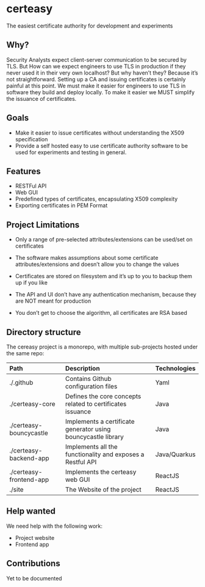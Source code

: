 # certeasy
The easiest certificate authority for development and experiments


## Why?
Security Analysts expect client-server communication to be secured by TLS.
But How can we expect engineers to use TLS in production if they never used it in their very own localhost? But why haven’t they? Because it’s not straightforward. Setting up a CA and issuing certificates is certainly painful at this point. We must make it easier for engineers to use TLS in software they build and deploy locally. To make it easier we MUST simplify the issuance of certificates.


## Goals
* Make it easier to issue certificates without understanding the X509 specification
* Provide a self hosted easy to use certificate authority software to be used for experiments and testing in general.


## Features

* RESTFul API
* Web GUI
* Predefined types of certificates, encapsulating X509 complexity
* Exporting certificates in PEM Format

## Project Limitations

* Only a range of pre-selected attributes/extensions can be used/set on certificates

* The software makes assumptions about some certificate attributes/extensions and doesn’t allow you to change the values

* Certificates are stored on filesystem and it’s up to you to backup them up if you like

* The API and UI don’t have any authentication mechanism, because they are NOT meant for production

* You don’t get to choose the algorithm, all certificates are RSA based

## Directory structure

The cereasy project is a monorepo, with multiple sub-projects hosted under the same repo:

| Path               | Description        | Technologies |
| :---               | :---               | :---         |
| ./.github | Contains Github configuration files | Yaml  |
| ./certeasy-core | Defines the core concepts related to certificates issuance | Java  |
| ./certeasy-bouncycastle | Implements a certificate generator using bouncycastle library | Java |
| ./certeasy-backend-app | Implements all the functionality and exposes a Restful API | Java/Quarkus |
| ./certeasy-frontend-app | Implements the certeasy web GUI | ReactJS |
| ./site | The Website of the project | ReactJS |


## Help wanted
We need help with the following work:

* Project website
* Frontend app


## Contributions
Yet to be documented